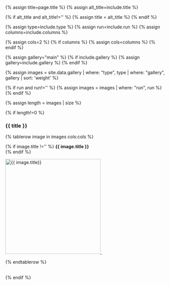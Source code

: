 
{% assign title=page.title %}
{% assign alt_title=include.title %}

{% if alt_title and alt_title!='' %}
{% assign title = alt_title %}
{% endif %}

{% assign type=include.type %}
{% assign run=include.run %}
{% assign columns=include.columns %}

{% assign cols=2 %}
{% if columns %}
{% assign cols=columns %}
{% endif %}

{% assign gallery="main" %}
{% if include.gallery %}
{% assign gallery=include.gallery %}
{% endif %}

{% assign images = site.data.gallery | where: "type", type | where: "gallery", gallery | sort: 'weight' %}


{% if run and run!='' %}
{% assign images = images | where: "run", run %}
{% endif %}

{% assign length = images | size %}

{% if length!=0 %}
<h3> {{ title }} </h3>
<table width="100%">

{% tablerow image in images cols:cols %}

{% if image.title !='' %}
<b>{{ image.title }}</b><br/>
{% endif %}

<a href="{{ image.path | relative_url }}">
<img src="{{ image.path | relative_url }}" alt="{{ image.title}}" height="300px"/>&nbsp;<br/><p/>
</a>
{% endtablerow %}

</table>

{% endif %}
